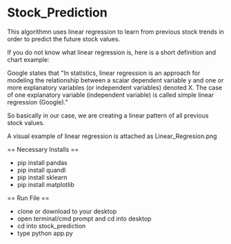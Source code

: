 # Stock_Prediction

This algorithmn uses linear regression to learn from previous stock trends in order to predict the future stock values. 

If you do not know what linear regression is, here is a short definition and chart example:


Google states that "In statistics, linear regression is an approach for modeling the relationship between a scalar dependent variable y and one or more explanatory variables (or independent variables) denoted X. The case of one explanatory variable (independent variable) is called simple linear regression (Google)."

So basically in our case, we are creating a linear pattern of all previous stock values.

A visual example of linear regression is attached as Linear_Regresion.png


== Necessary Installs ==

- pip install pandas
- pip install quandl
- pip install sklearn
- pip install matplotlib


== Run File ==

- clone or download to your desktop
- open terminal/cmd prompt and cd into desktop
- cd into stock_prediction
- type python app.py 

